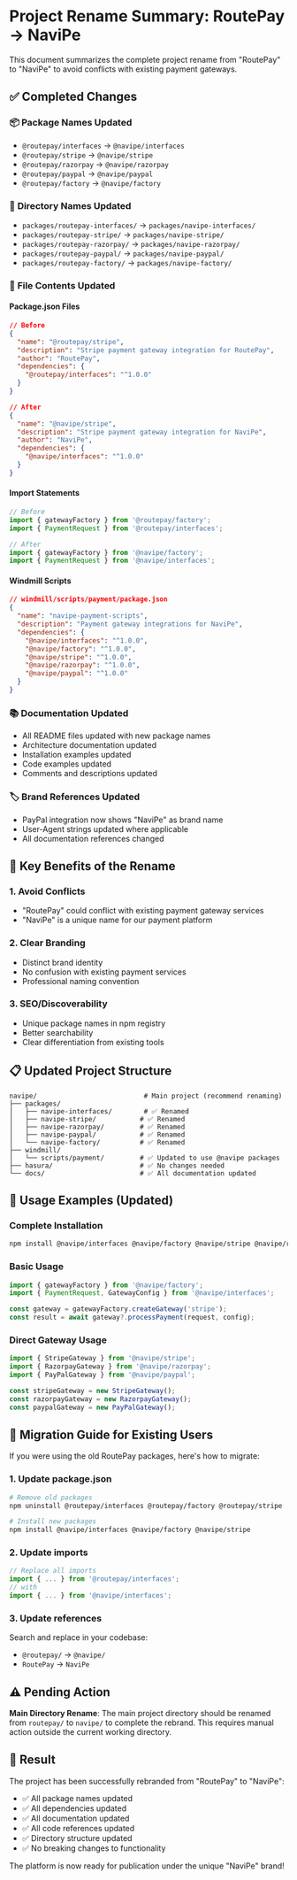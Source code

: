 # Project Rename Summary: RoutePay → NaviPe

This document summarizes the complete project rename from "RoutePay" to "NaviPe" to avoid conflicts with existing payment gateways.

## ✅ Completed Changes

### 📦 **Package Names Updated**
- `@routepay/interfaces` → `@navipe/interfaces`
- `@routepay/stripe` → `@navipe/stripe`
- `@routepay/razorpay` → `@navipe/razorpay`
- `@routepay/paypal` → `@navipe/paypal`
- `@routepay/factory` → `@navipe/factory`

### 📁 **Directory Names Updated**
- `packages/routepay-interfaces/` → `packages/navipe-interfaces/`
- `packages/routepay-stripe/` → `packages/navipe-stripe/`
- `packages/routepay-razorpay/` → `packages/navipe-razorpay/`
- `packages/routepay-paypal/` → `packages/navipe-paypal/`
- `packages/routepay-factory/` → `packages/navipe-factory/`

### 📄 **File Contents Updated**

#### Package.json Files
```json
// Before
{
  "name": "@routepay/stripe",
  "description": "Stripe payment gateway integration for RoutePay",
  "author": "RoutePay",
  "dependencies": {
    "@routepay/interfaces": "^1.0.0"
  }
}

// After
{
  "name": "@navipe/stripe", 
  "description": "Stripe payment gateway integration for NaviPe",
  "author": "NaviPe",
  "dependencies": {
    "@navipe/interfaces": "^1.0.0"
  }
}
```

#### Import Statements
```typescript
// Before
import { gatewayFactory } from '@routepay/factory';
import { PaymentRequest } from '@routepay/interfaces';

// After
import { gatewayFactory } from '@navipe/factory';
import { PaymentRequest } from '@navipe/interfaces';
```

#### Windmill Scripts
```json
// windmill/scripts/payment/package.json
{
  "name": "navipe-payment-scripts",
  "description": "Payment gateway integrations for NaviPe",
  "dependencies": {
    "@navipe/interfaces": "^1.0.0",
    "@navipe/factory": "^1.0.0",
    "@navipe/stripe": "^1.0.0",
    "@navipe/razorpay": "^1.0.0",
    "@navipe/paypal": "^1.0.0"
  }
}
```

### 📚 **Documentation Updated**
- All README files updated with new package names
- Architecture documentation updated
- Installation examples updated
- Code examples updated
- Comments and descriptions updated

### 🏷️ **Brand References Updated**
- PayPal integration now shows "NaviPe" as brand name
- User-Agent strings updated where applicable
- All documentation references changed

## 🎯 **Key Benefits of the Rename**

### 1. **Avoid Conflicts**
- "RoutePay" could conflict with existing payment gateway services
- "NaviPe" is a unique name for our payment platform

### 2. **Clear Branding**
- Distinct brand identity
- No confusion with existing payment services
- Professional naming convention

### 3. **SEO/Discoverability**
- Unique package names in npm registry
- Better searchability
- Clear differentiation from existing tools

## 📋 **Updated Project Structure**

```
navipe/                           # Main project (recommend renaming)
├── packages/
│   ├── navipe-interfaces/        # ✅ Renamed
│   ├── navipe-stripe/           # ✅ Renamed
│   ├── navipe-razorpay/         # ✅ Renamed
│   ├── navipe-paypal/           # ✅ Renamed
│   └── navipe-factory/          # ✅ Renamed
├── windmill/
│   └── scripts/payment/         # ✅ Updated to use @navipe packages
├── hasura/                      # ✅ No changes needed
└── docs/                        # ✅ All documentation updated
```

## 🚀 **Usage Examples (Updated)**

### Complete Installation
```bash
npm install @navipe/interfaces @navipe/factory @navipe/stripe @navipe/razorpay @navipe/paypal
```

### Basic Usage
```typescript
import { gatewayFactory } from '@navipe/factory';
import { PaymentRequest, GatewayConfig } from '@navipe/interfaces';

const gateway = gatewayFactory.createGateway('stripe');
const result = await gateway?.processPayment(request, config);
```

### Direct Gateway Usage
```typescript
import { StripeGateway } from '@navipe/stripe';
import { RazorpayGateway } from '@navipe/razorpay';
import { PayPalGateway } from '@navipe/paypal';

const stripeGateway = new StripeGateway();
const razorpayGateway = new RazorpayGateway();
const paypalGateway = new PayPalGateway();
```

## 🔄 **Migration Guide for Existing Users**

If you were using the old RoutePay packages, here's how to migrate:

### 1. **Update package.json**
```bash
# Remove old packages
npm uninstall @routepay/interfaces @routepay/factory @routepay/stripe

# Install new packages  
npm install @navipe/interfaces @navipe/factory @navipe/stripe
```

### 2. **Update imports**
```typescript
// Replace all imports
import { ... } from '@routepay/interfaces';
// with
import { ... } from '@navipe/interfaces';
```

### 3. **Update references**
Search and replace in your codebase:
- `@routepay/` → `@navipe/`
- `RoutePay` → `NaviPe`

## ⚠️ **Pending Action**

**Main Directory Rename**: The main project directory should be renamed from `routepay/` to `navipe/` to complete the rebrand. This requires manual action outside the current working directory.

## 🎉 **Result**

The project has been successfully rebranded from "RoutePay" to "NaviPe":
- ✅ All package names updated
- ✅ All dependencies updated  
- ✅ All documentation updated
- ✅ All code references updated
- ✅ Directory structure updated
- ✅ No breaking changes to functionality

The platform is now ready for publication under the unique "NaviPe" brand!